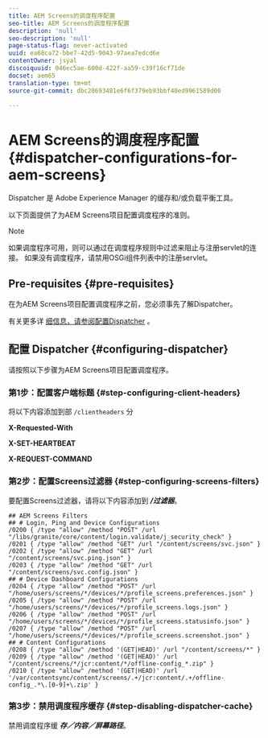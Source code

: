 ```yaml
---
title: AEM Screens的调度程序配置
seo-title: AEM Screens的调度程序配置
description: 'null'
seo-description: 'null'
page-status-flag: never-activated
uuid: ea68ca72-bbe7-42d5-9043-97aea7edcd6e
contentOwner: jsyal
discoiquuid: 046ec5ae-600d-422f-aa59-c39f16cf71de
docset: aem65
translation-type: tm+mt
source-git-commit: dbc20693481e6f6f379eb93bbf40ed9961589d00

---
```



# AEM Screens的调度程序配置{#dispatcher-configurations-for-aem-screens}

Dispatcher 是 Adobe Experience Manager 的缓存和/或负载平衡工具。

以下页面提供了为AEM Screens项目配置调度程序的准则。

>[!NOTE]
>如果调度程序可用，则可以通过在调度程序规则中过滤来阻止与注册servlet的连接。
>如果没有调度程序，请禁用OSGi组件列表中的注册servlet。

## Pre-requisites {#pre-requisites}

在为AEM Screens项目配置调度程序之前，您必须事先了解Dispatcher。

有关更多详 [细信息，请参阅配置Dispatcher](https://docs.adobe.com/content/help/en/experience-manager-dispatcher/using/configuring/dispatcher-configuration.html) 。

## 配置 Dispatcher {#configuring-dispatcher}

请按照以下步骤为AEM Screens项目配置调度程序。

### 第1步：配置客户端标题 {#step-configuring-client-headers}

将以下内容添加到部 `/clientheaders` 分

**X-Requested-With**

**X-SET-HEARTBEAT**

**X-REQUEST-COMMAND**

### 第2步：配置Screens过滤器 {#step-configuring-screens-filters}

要配置Screens过滤器，请将以下内容添加到 ***/过滤器&#x200B;***。

```
## AEM Screens Filters
## # Login, Ping and Device Configurations
/0200 { /type "allow" /method "POST" /url "/libs/granite/core/content/login.validate/j_security_check" }
/0201 { /type "allow" /method "GET" /url "/content/screens/svc.json" }
/0202 { /type "allow" /method "GET" /url "/content/screens/svc.ping.json" }
/0203 { /type "allow" /method "GET" /url "/content/screens/svc.config.json" }
## # Device Dashboard Configurations
/0204 { /type "allow" /method "POST" /url "/home/users/screens/*/devices/*/profile_screens.preferences.json" }
/0205 { /type "allow" /method "POST" /url "/home/users/screens/*/devices/*/profile_screens.logs.json" }
/0206 { /type "allow" /method "POST" /url "/home/users/screens/*/devices/*/profile_screens.statusinfo.json" }
/0207 { /type "allow" /method "POST" /url "/home/users/screens/*/devices/*/profile_screens.screenshot.json" }
## # Content Configurations
/0208 { /type "allow" /method '(GET|HEAD)' /url "/content/screens/*" }
/0209 { /type "allow" /method '(GET|HEAD)' /url "/content/screens/*/jcr:content/*/offline-config_*.zip" }
/0210 { /type "allow" /method '(GET|HEAD)' /url '/var/contentsync/content/screens/.+/jcr:content/.+/offline-config_.*\.[0-9]+\.zip' }
```

### 第3步：禁用调度程序缓存 {#step-disabling-dispatcher-cache}

禁用调度程序缓 ***存／内容／屏幕路径&#x200B;***。
